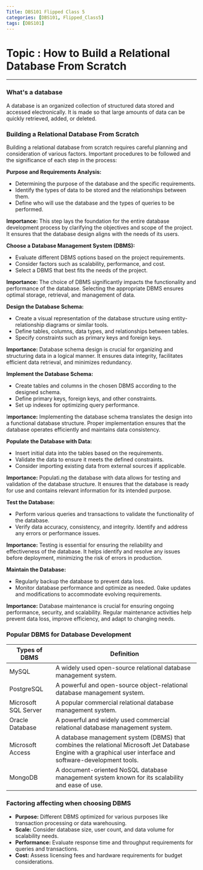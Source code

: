 ```yaml
---
Title: DBS101 Flipped Class 5
categories: [DBS101, Flipped_Class5]
tags: [DBS101]
---
```


# Topic : How to Build a Relational Database From Scratch
----

### What's a database

A database is an organized collection of structured data stored and accessed electronically. It is made so that large amounts of data can be quickly retrieved, added, or deleted.

### Building a Relational Database From Scratch
Building a relational database from scratch requires careful planning and consideration of various factors. Important procedures to be followed and the significance of each step in the process:

**Purpose and Requirements Analysis:**
- Determining the purpose of the database and the specific requirements.
- Identify the types of data to be stored and the relationships between them.
- Define who will use the database and the types of queries to be performed.

**Importance:** This step lays the foundation for the entire database development process by clarifying the objectives and scope of the project. It ensures that the database design aligns with the needs of its users.

**Choose a Database Management System (DBMS):**
- Evaluate different DBMS options based on the project requirements.
- Consider factors such as scalability, performance, and cost.
- Select a DBMS that best fits the needs of the project.

**Importance:** The choice of DBMS significantly impacts the functionality and performance of the database. Selecting the appropriate DBMS ensures optimal storage, retrieval, and management of data.

**Design the Database Schema:**
- Create a visual representation of the database structure using entity-relationship diagrams or similar tools.
- Define tables, columns, data types, and relationships between tables.
- Specify constraints such as primary keys and foreign keys.

**Importance:** Database schema design is crucial for organizing and structuring data in a logical manner. It ensures data integrity, facilitates efficient data retrieval, and minimizes redundancy.

**Implement the Database Schema:**
- Create tables and columns in the chosen DBMS according to the designed schema.
- Define primary keys, foreign keys, and other constraints.
- Set up indexes for optimizing query performance.

I**mportance:** Implementing the database schema translates the design into a functional database structure. Proper implementation ensures that the database operates efficiently and maintains data consistency.

**Populate the Database with Data:**
- Insert initial data into the tables based on the requirements.
- Validate the data to ensure it meets the defined constraints.
- Consider importing existing data from external sources if applicable.

**Importance:** Populati.ng the database with data allows for testing and validation of the database structure. It ensures that the database is ready for use and contains relevant information for its intended purpose.

**Test the Database:**

- Perform various queries and transactions to validate the functionality of the database.
- Verify data accuracy, consistency, and integrity.
Identify and address any errors or performance issues.

**Importance:** Testing is essential for ensuring the reliability and effectiveness of the database. It helps identify and resolve any issues before deployment, minimizing the risk of errors in production.

**Maintain the Database:**

- Regularly backup the database to prevent data loss.
- Monitor database performance and optimize as needed.
0ake updates and modifications to accommodate evolving requirements.

**Importance:** Database maintenance is crucial for ensuring ongoing performance, security, and scalability. Regular maintenance activities help prevent data loss, improve efficiency, and adapt to changing needs.


### Popular DBMS for Database Development

| Types of DBMS | Definition |
| ----------- | ----------- |
| MySQL | A widely used open-source relational database management system. |
| PostgreSQL | A powerful and open-source object-relational database management system. |
| Microsoft SQL Server| A popular commercial relational database management system. |
| Oracle Database | A powerful and widely used commercial relational database management system. |
| Microsoft Access| A database management system (DBMS) that combines the relational Microsoft Jet Database Engine with a graphical user interface and software-development tools. |
| MongoDB | A document-oriented NoSQL database management system known for its scalability and ease of use. |


### Factoring affecting when choosing DBMS
- **Purpose:** Different DBMS optimized for various purposes like transaction processing or data warehousing.
- **Scale:** Consider database size, user count, and data volume for scalability needs.
- **Performance:** Evaluate response time and throughput requirements for queries and transactions.
- **Cost:** Assess licensing fees and hardware requirements for budget considerations.
